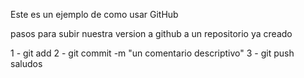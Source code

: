 Este es un ejemplo de como usar GitHub

pasos para subir nuestra version a github a un repositorio ya creado

1 - git add <nombre de los archivos a subir>
2 - git commit -m "un comentario descriptivo"
3 - git push
  saludos
